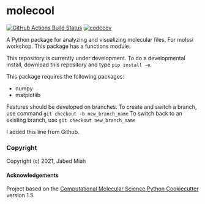 molecool
==============================
[//]: # (Badges)
[![GitHub Actions Build Status](https://github.com/REPLACE_WITH_OWNER_ACCOUNT/molecool/workflows/CI/badge.svg)](https://github.com/REPLACE_WITH_OWNER_ACCOUNT/molecool/actions?query=workflow%3ACI)
[![codecov](https://codecov.io/gh/REPLACE_WITH_OWNER_ACCOUNT/molecool/branch/master/graph/badge.svg)](https://codecov.io/gh/REPLACE_WITH_OWNER_ACCOUNT/molecool/branch/master)


A Python package for analyzing and visualizing molecular files. For molssi workshop. This 
package has a functions module. 

This repository is currently under development. To do a developmental install, download this repository and type `pip install -e`.

This package requires the following packages:
- numpy
- matplotlib

Features should be developed on branches. To create and switch a branch, use command
`git checkout -b new_branch_name`
To switch back to an existing branch, use
`git checkout new_branch_name`

I added this line from Github.

### Copyright

Copyright (c) 2021, Jabed Miah


#### Acknowledgements
 
Project based on the 
[Computational Molecular Science Python Cookiecutter](https://github.com/molssi/cookiecutter-cms) version 1.5.
